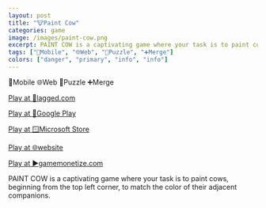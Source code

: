 ```yaml
---
layout: post
title: "🐮Paint Cow"
categories: game
image: /images/paint-cow.png
excerpt: PAINT COW is a captivating game where your task is to paint cows, beginning from the top left corner, to match the color of their adjacent companions.
tags: ["📱Mobile", "🌐Web", "🧩Puzzle", "➕Merge"]
colors: ["danger", "primary", "info", "info"]
---
```


<span class="badge badge-danger">📱Mobile</span>
<span class="badge badge-primary">🌐Web</span>
<span class="badge badge-info">🧩Puzzle</span>
<span class="badge badge-info">➕Merge</span>

<a href="https://lagged.com/play/6236/" class="btn btn-primary btn-lg">Play at 🎯lagged.com</a>

<a href="https://play.google.com/store/apps/details?id=app.netlify.paintcow.twa" class="btn btn-primary btn-lg">Play at 📱Google Play</a>

<a href="https://www.microsoft.com/en-us/p/paintcow/9mxn73v3wqmj?activetab=pivot:overviewtab" class="btn btn-primary btn-lg">Play at 🪟Microsoft Store</a>

<a href="https://paintcow.netlify.app/" class="btn btn-primary btn-lg">Play at 🌐website</a>

<a href="https://html5.gamemonetize.co/p193e8kstvtww3sme8gqsx6z7l631fyn/" class="btn btn-primary btn-lg">Play at ▶️gamemonetize.com</a>

PAINT COW is a captivating game where your task is to paint cows, beginning from the top left corner, to match the color of their adjacent companions.
